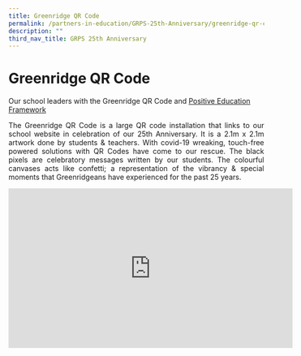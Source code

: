 ```yaml
---
title: Greenridge QR Code
permalink: /partners-in-education/GRPS-25th-Anniversary/greenridge-qr-code/
description: ""
third_nav_title: GRPS 25th Anniversary
---
```

# Greenridge QR Code
Our school leaders with the Greenridge QR Code and [Positive Education Framework](https://greenridgepri-moe-edu-sg-admin.cwp.sg/departments/student-well-being/student-well-being)

<p style="text-align: justify;">The Greenridge QR Code is a large QR code installation that links to our school website in celebration of our 25th Anniversary. It is a 2.1m x 2.1m artwork done by students & teachers. With covid-19 wreaking, touch-free powered solutions with QR Codes have come to our rescue. The black pixels are celebratory messages written by our students. The colourful canvases acts like confetti; a representation of the vibrancy & special moments that Greenridgeans have experienced for the past 25 years.</p>

<iframe width="560" height="315" src="https://www.youtube.com/embed/0WbbpiaO-nA" title="YouTube video player" frameborder="0" allow="accelerometer; autoplay; clipboard-write; encrypted-media; gyroscope; picture-in-picture" allowfullscreen></iframe>